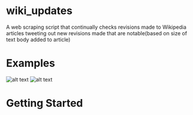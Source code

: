 # wiki_updates
A web scraping script that continually checks revisions made to Wikipedia articles tweeting out new revisions made that are notable(based on size of text body added to article)


# Examples
![alt text](https://i.imgur.com/wVXjGWC.png)
![alt text](https://i.imgur.com/zX2nk4N.png)

# Getting Started

